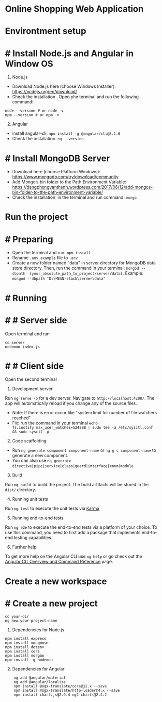 # Online Shopping Web Application

# Environtment setup

# # Install Node.js and Angular in Window OS

1. Node.js
- Download Node.js here (choose Windows Installer): https://nodejs.org/en/download/
- Check the installation . Open yhe terminal and run the following command:

```
node --version # or node -v
npm --version # or npm -v
```

2. Angular
- Install angular-cli: `npm install -g @angular/cli@8.1.0`
- Check the installation: `ng --version`


# # Install MongoDB Server
- Download here (choose Platform Windows): https://www.mongodb.com/try/download/community
- Add Mongo’s bin folder to the Path Environment Variable: https://dangphongvanthanh.wordpress.com/2017/06/12/add-mongos-bin-folder-to-the-path-environment-variable/
- Check the installation: in the terminal and run command: `mongo`

# Run the project

# # Preparing

- Open the terminal and run: `npm install`
- Rename `.env_example` file to `.env`
- Create a new folder named "data" in server directory for MongoDB data store directory. Then, run the command in your terminal: `mongod --dbpath 
[your_absolute_path_to_project/server/data]`. Example: `mongod --dbpath "D:\MEAN-stack\server\data"`

# # Running

# # # Server side
Open terminal and run 

```
cd server
nodemon index.js
```

# # # Client side
Open the second terminal

1. Development server

Run `ng serve -o` for a dev server. Navigate to `http://localhost:4200/`. The app will automatically reload if you change any of the source files. 
* Note: If there is error occur like "system limit for number of file watchers reached"
* Fix: run the command in your terminal 
`echo fs.inotify.max_user_watches=524288 | sudo tee -a /etc/sysctl.conf && sudo sysctl -p`

2. Code scaffolding

- Run `ng generate component component-name` or `ng g c component-name` to generate a new component. 
- You can also use `ng generate directive|pipe|service|class|guard|interface|enum|module`.

3. Build

Run `ng build` to build the project. The build artifacts will be stored in the `dist/` directory.

4. Running unit tests

Run `ng test` to execute the unit tests via [Karma](https://karma-runner.github.io).

5. Running end-to-end tests

Run `ng e2e` to execute the end-to-end tests via a platform of your choice. To use this command, you need to first add a package that implements end-to-end testing capabilities.

6. Further help

To get more help on the Angular CLI use `ng help` or go check out the [Angular CLI Overview and Command Reference](https://angular.io/cli) page.

# Create a new workspace

# # Create a new project

```
cd your-dir
ng new your-project-name
```

1. Dependencies for Node.js

```
npm install express
npm install mongoose
npm install dotenv
npm install cors
npm install morgan
npm install -g nodemon
```

2. Dependencies for Angular

```
    ng add @angular/material
    ng add @angular/localize
    npm install @ngx-translate/core@12.x --save
    npm install @ngx-translate/http-loader@4.x --save
    npm install chart.js@2.9.4 ng2-charts@2.4.2
```
